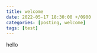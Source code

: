 ```yaml
---
title: welcome
date: 2022-05-17 18:30:00 +/0900
categories: [posting, welcome]
tags: [test]    
---
```



hello